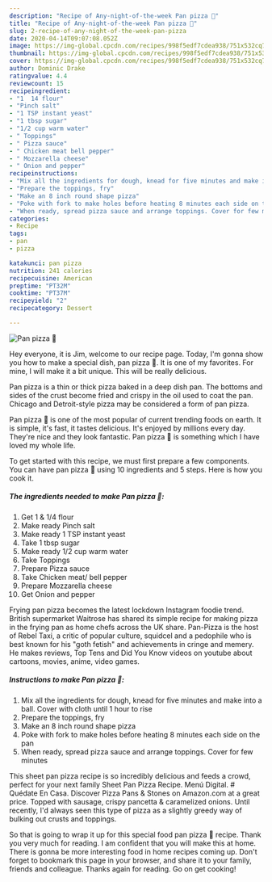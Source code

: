 ```yaml
---
description: "Recipe of Any-night-of-the-week Pan pizza 🍕"
title: "Recipe of Any-night-of-the-week Pan pizza 🍕"
slug: 2-recipe-of-any-night-of-the-week-pan-pizza
date: 2020-04-14T09:07:08.052Z
image: https://img-global.cpcdn.com/recipes/998f5edf7cdea938/751x532cq70/pan-pizza-🍕-recipe-main-photo.jpg
thumbnail: https://img-global.cpcdn.com/recipes/998f5edf7cdea938/751x532cq70/pan-pizza-🍕-recipe-main-photo.jpg
cover: https://img-global.cpcdn.com/recipes/998f5edf7cdea938/751x532cq70/pan-pizza-🍕-recipe-main-photo.jpg
author: Dominic Drake
ratingvalue: 4.4
reviewcount: 15
recipeingredient:
- "1  14 flour"
- "Pinch salt"
- "1 TSP instant yeast"
- "1 tbsp sugar"
- "1/2 cup warm water"
- " Toppings"
- " Pizza sauce"
- " Chicken meat bell pepper"
- " Mozzarella cheese"
- " Onion and pepper"
recipeinstructions:
- "Mix all the ingredients for dough, knead for five minutes and make into a ball. Cover with cloth until 1 hour to rise"
- "Prepare the toppings, fry"
- "Make an 8 inch round shape pizza"
- "Poke with fork to make holes before heating 8 minutes each side on the pan"
- "When ready, spread pizza sauce and arrange toppings. Cover for few minutes"
categories:
- Recipe
tags:
- pan
- pizza

katakunci: pan pizza 
nutrition: 241 calories
recipecuisine: American
preptime: "PT32M"
cooktime: "PT37M"
recipeyield: "2"
recipecategory: Dessert

---
```



![Pan pizza 🍕](https://img-global.cpcdn.com/recipes/998f5edf7cdea938/751x532cq70/pan-pizza-🍕-recipe-main-photo.jpg)

Hey everyone, it is Jim, welcome to our recipe page. Today, I'm gonna show you how to make a special dish, pan pizza 🍕. It is one of my favorites. For mine, I will make it a bit unique. This will be really delicious.

Pan pizza is a thin or thick pizza baked in a deep dish pan. The bottoms and sides of the crust become fried and crispy in the oil used to coat the pan. Chicago and Detroit-style pizza may be considered a form of pan pizza.

Pan pizza 🍕 is one of the most popular of current trending foods on earth. It is simple, it's fast, it tastes delicious. It's enjoyed by millions every day. They're nice and they look fantastic. Pan pizza 🍕 is something which I have loved my whole life.


To get started with this recipe, we must first prepare a few components. You can have pan pizza 🍕 using 10 ingredients and 5 steps. Here is how you cook it.

<!--inarticleads1-->

##### The ingredients needed to make Pan pizza 🍕:

1. Get 1 &amp; 1/4 flour
1. Make ready Pinch salt
1. Make ready 1 TSP instant yeast
1. Take 1 tbsp sugar
1. Make ready 1/2 cup warm water
1. Take  Toppings
1. Prepare  Pizza sauce
1. Take  Chicken meat/ bell pepper
1. Prepare  Mozzarella cheese
1. Get  Onion and pepper


Frying pan pizza becomes the latest lockdown Instagram foodie trend. British supermarket Waitrose has shared its simple recipe for making pizza in the frying pan as home chefs across the UK share. Pan-Pizza is the host of Rebel Taxi, a critic of popular culture, squidcel and a pedophile who is best known for his &#34;goth fetish&#34; and achievements in cringe and memery. He makes reviews, Top Tens and Did You Know videos on youtube about cartoons, movies, anime, video games. 

<!--inarticleads2-->

##### Instructions to make Pan pizza 🍕:

1. Mix all the ingredients for dough, knead for five minutes and make into a ball. Cover with cloth until 1 hour to rise
1. Prepare the toppings, fry
1. Make an 8 inch round shape pizza
1. Poke with fork to make holes before heating 8 minutes each side on the pan
1. When ready, spread pizza sauce and arrange toppings. Cover for few minutes


This sheet pan pizza recipe is so incredibly delicious and feeds a crowd, perfect for your next family Sheet Pan Pizza Recipe. Menú Digital. # Quédate En Casa. Discover Pizza Pans &amp; Stones on Amazon.com at a great price. Topped with sausage, crispy pancetta &amp; caramelized onions. Until recently, I&#39;d always seen this type of pizza as a slightly greedy way of bulking out crusts and toppings. 

So that is going to wrap it up for this special food pan pizza 🍕 recipe. Thank you very much for reading. I am confident that you will make this at home. There is gonna be more interesting food in home recipes coming up. Don't forget to bookmark this page in your browser, and share it to your family, friends and colleague. Thanks again for reading. Go on get cooking!
